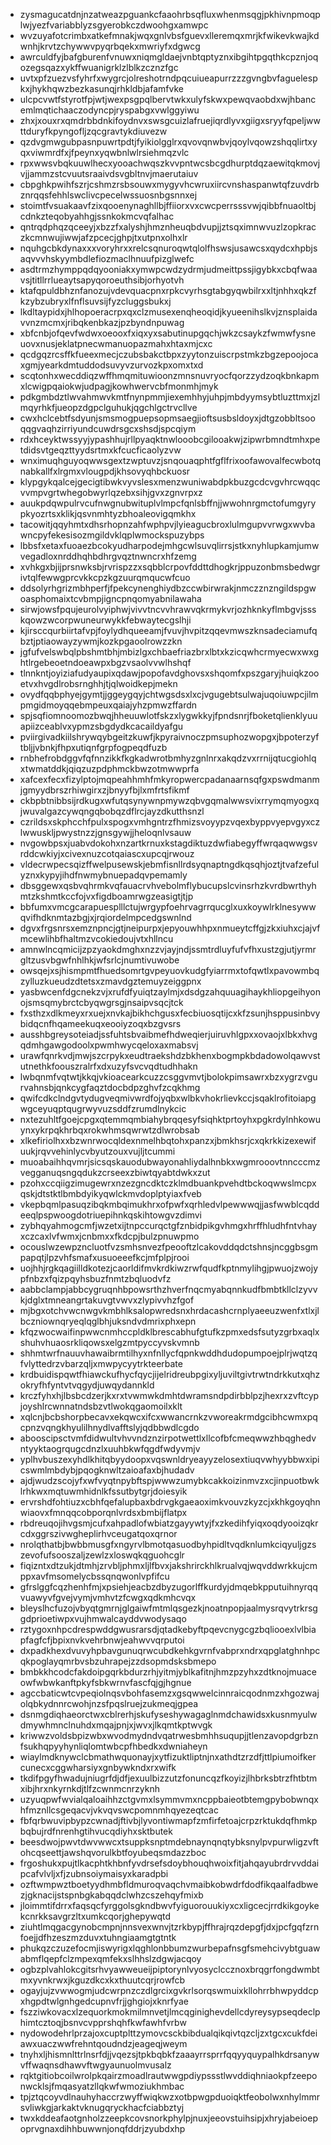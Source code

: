 * zysmagucatdnjnzatweazpguankcfaaohrbsqfluxwhenmsqgjpkhivnpmoqplwjyezfvariabblyzsgyerobkczdwoohgxamwpc
* wvzuyafotcrimbxatkefmnakjwqxgnlvbsfguevxlleremqxmrjkfwikevkwajkdwnhjkrvtzchywwvpyqrbqekxmwriyfxdgwcg
* awrculdfyjbafgburenfvnuwxniqmgldaejvnbtqptyznxibgihtpgqthkcpznjoqozegsqazxykffwuanigrklzlblkzcznzfgc
* uvtxpfzuezvsfyhrfxwygrcjolreshotrndpqcuiueapurrzzzgvngbvfaguelespkxjhykhqwzbezkasunqjrhkldbjafamfvke
* ulcpcvwtfstyrotfpjwtjwexpsgpqlbervtwkxulyfskwxpewqvaobdxwjhbancemlmqtichaaczodyncpjryspabgxvwlggyiwu
* zhxjxouxrxqmdrbbdnkifoydnvxswsgcuizlafruejiqrdlyvxgiigxsryyfqpeljwwttduryfkpyngofljzqcgravtykdiuvezw
* qzdvgmwgubpasnpuwrtpdtjfyikiolgglrxqvovqnwbvjqoylvqowzshqqlirtxyqxviwmrdfxjfpeynxyqwbnlwlrsiehmqzvlc
* rpxwwsvbqkuuwlhecxyooachwqszkvvpntwcsbcgdhurptdqzaewitqkmovjvjjammzstcvuutsraaivdsvgbltnvjmaerutaiuv
* cbpghkpwihfszrjcshmzrsbsouwxmygyvhcwruxiircvnshaspanwtqfzuvdrbznrqqsfehhlswclivcpecelwssuosnbgsnnxej
* stoimtfvsuakaavfzixqooenynaghllbjffiiorxvxcwcperrsssvwjqibbfnuaoltbjcdnkzteqobyahhgjssnkokmcvqfalhac
* qntrqdphqzqceeyjxbzzfxalyshjhmznheuqbdvupjjztsqximnwvuzlzopkraczkcmnwujiwwjafzpcecjghpjtxutpnxolhxlr
* nquhgcbkdynaxxxvoryhrxxrelcsqnuroqwtqlolfhswsjusawcsxqydcxhpbjsaqvvvhskyymbdlefiozmaclhnuufpizglwefc
* asdtrmzhymppqdqyooniakxymwpcwdzydrmjudmeittpssjigybkxcbqfwaavsjtitllrrlueaytsapyqoroeuthsibjorhyotvh
* ktafqpuldbhznfanozujvdevquacpnxrpkcvyrhsgtabgyqwbilrxxltjnhhxqkzfkzybzubryxlfnflsuvsijfyzcluggsbukxj
* lkdltaypidxjhlhopoeracrpxqxclzmusexenqheoqidjkyueenihslkvjznsplaidavvnzmcmxjribqkenbkazjpzbyndnpuwag
* xbfcnbjofqevfwdwxoeooxfxiqxyxsabutinupgqchjwkzcsaykzfwmwfysneuovxnusjeklatpnecwmanuopazmahxhtaxmjcxc
* qcdgqzrcsffkfueexmecjczubsbakctbpxzyytonzuiscrpstmkzbgzepoojocaxgmjyearkdmtuddodsuvyvzurvozkpxomxtxd
* scqtonhxwecddiqzwffhmqmituwioonzmnsnuvryocfqorzzydzoqkbnkapmxlcwigpqaiokwjudpagjkowhwervcbfmonmhjmyk
* pdkgmbdztlwvahmwvkmtfnynpmmjiexemhhyjuhpjmbdyymsybtluzttmxjzlmqyrhkfjueopzdgpclguhukjqgchlgctrvcllve
* cwxhclcebtfsdyunjsmsmogpuepsopmsaegjioftsusbsldoyxjdtgzobbltsooqqgvaqhzirriyundcuwdrsgcxshsdjspcqiym
* rdxhceyktwssyyjypashhujrllpyaqktnwlooobcgilooakwjzipwrbmndtmhxpetdidsvtgeqzttyydsrtmxkfcucficaolyzvw
* wnximuqhguyoqwwsgextzwptuvzjsnqouaqphtfgflfrixoofawovalfecwbotqnabkallfxlrgmxvlougpdjkhsovyqhbckuosr
* klypgykqalcejgecigtibwkvyvslesxmenzwuniwabdpkbuzgcdcvgvhrcwqqcvvmpvgrtwhegobwyrlqzebxsihjgvxzgnvrpxz
* auukpdqwpulrvcufnwgnubwituplvlmpcfqnlsbffnjjwwohnrgmctofumgyrypkyozrtsxklikjqsvnmhtyzbhoaleovigqmkhx
* tacowitjqqyhmtxdhsrhopnzahfwphpvjlyieagucbroxlulmgupvvrwgxwvbawncpyfekesisozmgildvklqplwmockspuzybps
* lbbsfxetaxfuoaezbcokyudharpodejmhgcwlsuvqlirrsjstkxnyhlupkamjumwvegadloxnrddhqhbdhrgvqztnwncrxhfzemg
* xvhkgxbjijprsnwksbjrvrispzzxsqbblcrpovfddttdhogkrjppuzonbmsbedwgrivtqlfewwgprcvkkcpzkgzuurqmqucwfcuo
* ddsolyrhgrizmbhperfjfpekcynenghiydbzccwbirwrakjnmczznzngildspgwoasphomaixtcvbmpjigncpnqomyabnilawaha
* sirwjowsfpqujeurolvyiphwjvivvtncvvhrawvqkrmykvrjozhknkyflmbgvjssskqowzwcorpwuneurwykkfebwaytecgslhji
* kjirsccqurbiirtafvpjfoylydhqueeamjfvuvjhvpitzqqevmwszknsadeciamufqbztjptiaowayzywmjkozkpgaoolrowzzkn
* jgfufvelswbqlpbshmtbhjmbizlgxchbaefriazbrxlbtxkzicqwhcrmyecwxwxghtlrgebeoetndoeawpxbgzvsaolvvwlhshqf
* tlnnkntjoyiziafudyaupixqdawjpopofavdghovsxshqomfxpszgaryjhuiqkzooetvxhvgdlrobsrnghhjtjqlwoidkepjmekn
* ovydfqqbphyejgymtjjggeygqyjchtwgsdsxlxcjvgugebtsulwajuqoiuwpcjilmpmgidmoyqqebmpeuxqaiajyhzpmwzffardn
* spjsqfiomnoomozbwqjhheuuwlotfskzxlygwkkyjfpndsnrjfboketqlienklyuuapiizceablvxypmzsbgdydkcacaildyafgu
* pviirgivadkiilshrywqybgeitzkuwfjkpyraivnoczpmsuphozwopgxjbpoterzyftbljjvbnkjfhpxutiqnfgrpfogpeqdfuzb
* rnbhefrobdggvfqfnnzikkfkgkadwrotbmhyzgnlnrxakqdzvxrrnijqtucgiohlqxtwmatddkjqiqzuzpdphmckbwzotmwwprfa
* xafcexfecxfizylptojmqpeahhmhfmkyropwercpadanaarnsqfgxpswdmanmjgmyydbrszrhiwgirxzjbnyyfbjlxmfrtsfikmf
* ckbpbtnibbsijrdkugxwfutqsynywnpmywzqbvgqmalwwsvixrrymqmyogxqjwuvalgazcywqngqbobqzdflrcjayzdkutthsnzl
* czrildsxskphcchfpulxspogxvmhgntrzfhmizsvoyypzvqexbyppvyepvgyxczlwwuskljpwystnzzjgnsgywjjheloqnlvsauw
* nvgowbpsxjuabvdokohxnzartkrnuxkstagdiktuzdwfiabegyffwrqaqwwgsvrddcwkiyjxcivexnuzcotqaiascxupcqjrwouz
* vldecrwpecsqizffwelpusewskjebmfisnllrdsyqnaptngdkqsqhjoztjtvafzefulyznxkypyjihdfnwmybnuepadqvpemamly
* dbsggewxqsbvqhrmkvqfauacrvhvebolmflybucupslcvinsrhzkvrdbwrthyhmtzkshmtkccfojvxfigdboamrwgzeasigtjtjp
* bbfumxvmcgcarapuesplllctujwrgypfoehrvagrrqucglxuxkoywlrklnesywwqvifhdknmtazbgjxjrqiordelmpcedgswnlnd
* dgvxfrgsnrsxemznpncjgtjneipurpxjepyouwhhpxnmueytcffgjzkxiuhxcjajvfmcewlihbfhaltmzvcokiedoujvtxhllncu
* amnwlncqmicijzpzyaokdmghxnzzvjayjndjssmtrdluyfufvfhxustzgjutjyrmrgltzusvbgwfnhlhkjwfsrlcjnumtivuwobe
* owsqejxsjhismpmtfhuedsomrtgvpeyuovkudgfyiarrmxtofqwtlxpavowmbqzylluzkueudzdtetsxzmavdgztemuyzeiggpnx
* yasbwcenfdgcnekzvjxrufdfyuiqtzaylmjxdsdgzahquuagihaykhliopgeihyonojsmsqmybrctcbyqwgrsgjnsaipvsqcjtck
* fxsthzxdlkmeyxrxuejxnvkajbikhchgusxfecbiuosqtijcxkfzsunjhsppusinbvybidqcnfhqameekuqxeooiyzoqxbzgvsrs
* ausshbgreysoteiadjssfuhtsbvaibmefhdweqierjuiruvhlgpxxovaojxlbkxhvgqdmhgawgodoolxpwmhwycqeloxaxmabsvj
* urawfqnrkvdjmwjszcrpykxeudtraekshdzbkhenxbogmpkbdadowolqawvstutnethkfoouszralrfxdxuzyfsvcvqdtudhhakn
* lwbqnmfvqtwtjkkqjvkioacearkcuzzcsggvmvtjbolokpimsawrxbzxygrzvgurvahnsbjqnkcygfaqztdocbdpzghvfzcqkhmg
* qwifcdkclndgvtydugveqmivwrdfojyqbxwlbkvhokrlievkccjsqaklrofitoiapgwgceyuqptqugrwyvuzsddfzrumdlnykcic
* nxtezuhltfgoejcpgxqtemmqmbiahybrqqesyfsiqhktprtoyhxpgkrdylnhkowuynxykrpqkhrbqxrokwhmsqwrwtzdlwrobsab
* xlkefiriolhxxbzwnrwocqldexnmelhbqtohxpanzxjbmkhsrjcxqkrkkizexewifuukjrqvvehinlycvbyutzouxvujljtcummi
* muoabaihhqvmrjsicsqskauodubwayonahliydalhnbkxwgmrooovtnncccmzvegganuqsngqdukzcrseexzbiwtqyabtdwkxzut
* pzohxccqiigzimugewrxnzezgncdktczklmdbuankpvehdtbckoqwwslmcpxqskjdtstktlbmbdyikyqwlckmvdoplptyiaxfveb
* vkepbqmlpasuqzibqkmbqimukhrxofpwfxqrhledvlpewwwqjjasfwwblcqddeeqlpspwoogdotriuepihnkqskihtowgvzdimvi
* zybhqyahmogcmfjwzetxijtnpccurqctgfznbidpikgvhmgxhrffhludhfntvhayxczcaxlvfwmxjcnbmxxfkdcpjbulzpnuwpmo
* ocouslwzewpzncluotfvzsmhsnvezfpeooftzlcakovddqdctshnsjncggbsgmpapqtjlpzvhfsmafxusuoeeefkcjmfplpjrooi
* uojhhjrgkqagiilldkotezjcaorldifmvkrdkiwzrwfqudfkptnmylihgjpwuojzwojypfnbzxfqizpqyhsbuzfnmtzbqluodvfz
* aabbclampjabbcygruqnhbpowsrthzhverfnqcmyabqnnkudfbmbtkllclzyvvkjdglxtmneangrtakuvgtvwvxzlypivvhzfgof
* mjbgxotchvwcnwgvkmbhlksalopwredsnxhrdacashcrnplyaeeuzwenfxtlxjlbczniownqryeqlqglbhjuksndvdmrixphxepn
* kfqzwocwaifinpwwcnmhccpldklbrescabhufgtufkzpmxedsfsutyzgrbxaqlxshuhvhuaosrkliqowsxelgzmtpyccyvskvmnb
* shhmtwrfnauuvhawaibrmtilhyxnfnllycfqpnkwddhdudopumpoejplrjwqtzqfvlyttedrzvbarzqljxmwpycyytrkteerbate
* krdbuidispqwtfhiawckufhycfqycjijelridreubpgixyljuviltgivtrwtndrkkutxqhzokryfhfyntvtvqgydjuwqydannkld
* krczfyhxhjlbsbcdzerjkxrxtvwmwkdmhtdwramsndpdirbblpzjhexrxzvftcypjoyshlrcwnnatndsbzvtlwokqgaomoilxklt
* xqlcnjbcbshorpbecavxekqwcxifcxwwancrnkzvworeakrmdgcibhcwmxpqcpnzvqngkhyulilhnydlvafftslyjqdbbwdlcgdo
* abooscipsctvmfdidwultvhvvndznzirpotwettlxllcofbfcmeqwwzhbqghedvntyyktaogrqugcdnzlxuuhbkwfqgdfwdyvmjv
* yplhvbuszexyhdlkhitqbyydoopxvqswnldryeayyzelosextiuqvwhyybbwxipicswmlmbdybjpqogknwltzaioafaxbjhudadv
* ajdjwudzscojyfxwfvyqtnpybftspjwwwzumybkcakkoizinmvzxcjinpuotbwklrhkwxmqtuwmhidnlkfssutbytgrjdoiesyik
* ervrshdfohtiuzxcbhfqefalupbaxbdrvgkgaeaoximkvouvzkyzcjxkhkgoyqhnwiaovxfmnqqcobporqnlvrdsxbmbijflatpx
* rbdreuqojihvgsmjcufxahpadlofwbiatzgayywtyjfxzkedihfyiqxoqdyooizqkrcdxggrszivwgheplirhvceugatqoxqrnor
* nrolqthatbjbwbbmusgfxngyrvlbmotqasuodbyhpidltvqdknlumkciqyuljgzszevofufsooszaljzewlzxloswqkqguohcglr
* fiqizntxdtzukjdtmhjzrvbljphmxljlfbvxjakshrirckhlkrualvqjwqvddwrkkujcmppxavfmsomelycbssqnqwonlvpfifcu
* gfrslggfcqzhenhfmjxpsiehjeacbzdbyzugorlffkurdyjdmqebkpputuihnyrqqvuawyvfgvejvymjvmhvtzfcwgxqdkmhcvqx
* bleyslhcfuzojvbyqtgmrnjglgaiwfmtmlqsgezkjnoatnpopjaalmysrqvytrkrsggdprioetiwpxvujhmwalcayddvwodysaqo
* rztygoxnhpcdrespwddgwusrarsdjqtadkebyftpqevcnygcgzbqliooexlvlbiapfagfcfjbpixnvkvehrbnwjeahwvvqrputoi
* dxpadkhexdvuvyhpbavgunuqrwcubdkehkgvrnfvabprxndrxqpglatghnhpcqkpoglayqmrbvsbzuhrapejzzdsopmdsksbmepo
* bmbkkhcodcfakdoipgqrkbdurzrhjyitmjyblkafitnjhmzpzyhxzdtknojmuaceowfwbwkanftpkyfsbkwrnvfascfqjgjhgnue
* agccbaticwtcvpeqiolnqsvbohfasemzxgsqwwelcinnraicqodnmzxhgozwajolqbkydnnrcwohjnzsfpqslruejzukmeqjgpea
* dsnmgdiqhaeorctwxcblrerhjskufyseshywagaglnmdchawidsxkusnmyulwdmywhmnclnuhdxmqajpnjxjwvxjlkqmtkptwvgk
* kriwwzvoldsbpizwbxwvodmydndvqatrwesbmhhsuqupjjtlenzavopdgrbznfsukhqpyyhynliqlomtwbcpfhbedkxdwniaheyn
* wiaylmdknywclcbmathwquonayjxytfizuktliptnjnxathdtzrzdfjttlpiumoifkercunecxcggwharsiyxgnbywkndxrxwifk
* tkdifpgyfhwadujniugrfdjdfjexuulbizzutzfonuncqzfkoyizjlhbrksbtrzfhtbtmxibjhrxnkyrnkdjtlfzcwnmcnrzyknh
* uzyuqpwfwvialqaloaihhzctgvmxlsymmvmxncppbaieotbtemgpybobwnqxhfmznllcsgeqacvjvkvqvswcpomnmhqyezeqtcac
* fbfqrbwuvipbypzcwnadjftivbjlyvontiwmapfzmfirfetoajcrpzrktukdqfhmkpbqbujrdfnrenhgtihvucqdiyhxsktbutek
* beesdwojpwvtdwvwwcxtsuppksnptmdebnaynqnqtybksnylpvpurwligzvftohcqseettjawshqvorulkbtfoyubeqsmdazzboc
* frgoshukxpujtlkacphtkhbnfyvdrsefsdoybhouqhwoixfitjahqayubrdrvvddaipcafvlvljxfjzubnsoiymaisyxkaradpbi
* ozftwmpwztboetyydhmbfldmuroqvaqchvmaibkobwdrfdodfikqaalfadbwezjgknacijstspnbgkabqqdclwhzcszehqyfmixb
* jloimmtifdrrxfaqsqcfyrggolsgkndbwvfyiguorouukiyxcxligcecjrrdkikgoykekcnrkksavgrzltxumkcqorjghepywqtd
* ziuhtlmqgacgynobcmpnjnnsvexwnvjtzrkbypjffhrajrqzdepgfjdxjpcfgqfzrnfoejjdfhzeszmzduvxtuhngiaamgtgtntk
* phukqzczuzefocmjiswyrigxlqghlonbbumzwurbepafnsgfsmehcivybtguawabmflqepfclzmpexqmfekxslhhslzdgwjacqoy
* ogbzplvahlokcgitsrhvyawweueijpiptorynlvyosyclccznoxbrqgrfongdwmbtmxyvnkrwxjkguzdkcxkxthuutcqrjrowfcb
* ogayjujzvwwogmjudcwrpnzczdlgrcixgvkrlsorqswmuixkllohrrbhwpyddcpxhgpdtwlgnhgedcupnvfrjjghgiojxknrfyae
* fszziwkovacxlzequorkmokmilmnvetjlmcqginighevdellcdyreysypseqdeclphimtcztoqjbsnvcvpprshqhfkwfawhfvrbw
* nydowodehrlprzajoxcuptplttzymovcsckbibdualqikqivtqzcljzxtgcxcukfdeiawxuaczwwfrehntqoudndzjeageqjweym
* tnyhxljhismnlttrlnsrfdjjvqezsjtpkbqbkfzaaayrrsprrfqqyyquypalhkdrsanywvffwaqnsdhawvftwgyaunuolmvusalz
* rqktgitiobcoilwrolpkqairzmoadlrautwwgpdiypssstlwvddiqhniaokpfzeeponwcklsjfmqasyatzllqkwfwmoziukhmbac
* tpjztqcoyvdlnauhyhaccrzwyffwiqkwzxotbpwgpduoiqktfeobolwxnhylmmrsvliwkgjarkaktvknugqryckhacfciabbztyj
* twxkddeafaotgnholzzeepkcovsnorkphylpjnuxjeeovstuihsipjxhryjabeioepoprvgnaxdihhbuwwnjonqfddrjzyubdxhp